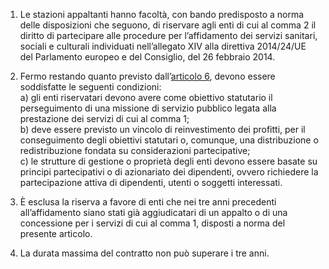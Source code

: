 1. Le stazioni appaltanti hanno facoltà, con bando predisposto a norma delle disposizioni che seguono, di riservare agli enti di cui al comma 2 il diritto di partecipare alle procedure per l’affidamento dei servizi sanitari, sociali e culturali individuati nell’allegato XIV alla direttiva 2014/24/UE del Parlamento europeo e del Consiglio, del 26 febbraio 2014.

2. Fermo restando quanto previsto dall’[articolo 6](/index.html?article=articolo-6&version=1), devono essere soddisfatte le seguenti condizioni: <br>a) gli enti riservatari devono avere come obiettivo statutario il perseguimento di una missione di servizio pubblico legata alla prestazione dei servizi di cui al comma 1; <br>b) deve essere previsto un vincolo di reinvestimento dei profitti, per il conseguimento degli obiettivi statutari o, comunque, una distribuzione o redistribuzione fondata su considerazioni partecipative; <br>c) le strutture di gestione o proprietà degli enti devono essere basate su principi partecipativi o di azionariato dei dipendenti, ovvero richiedere la partecipazione attiva di dipendenti, utenti o soggetti interessati.

3. È esclusa la riserva a favore di enti che nei tre anni precedenti all’affidamento siano stati già aggiudicatari di un appalto o di una concessione per i servizi di cui al comma 1, disposti a norma del presente articolo.
 
4. La durata massima del contratto non può superare i tre anni.
